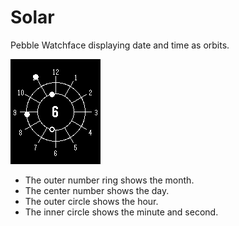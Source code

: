 Solar
=====

Pebble Watchface displaying date and time as orbits.

![alt tag](https://raw.githubusercontent.com/joliva/solar/master/pebble-screenshot.png)

* The outer number ring shows the month.
* The center number shows the day.
* The outer circle shows the hour.
* The inner circle shows the minute and second.
